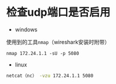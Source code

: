 # 检查udp端口是否启用

+ windows

使用到的工具`nmap`（wireshark安装时附带）

```batch
nmap 172.24.1.1 -sU -p 5080
```

+ linux

```bash
netcat（nc） -vzu 172.24.1.1 5080
```
